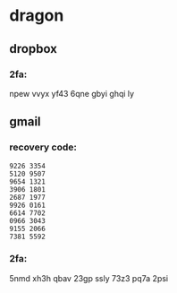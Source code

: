 # dragon
## dropbox
### 2fa: 
npew vvyx yf43 6qne gbyi ghqi ly

## gmail
### recovery code:
```
9226 3354
5120 9507
9654 1321
3906 1801
2687 1977
9926 0161
6614 7702
0966 3043
9155 2066
7381 5592
```

### 2fa:
5nmd xh3h qbav 23gp ssly 73z3 pq7a 2psi

